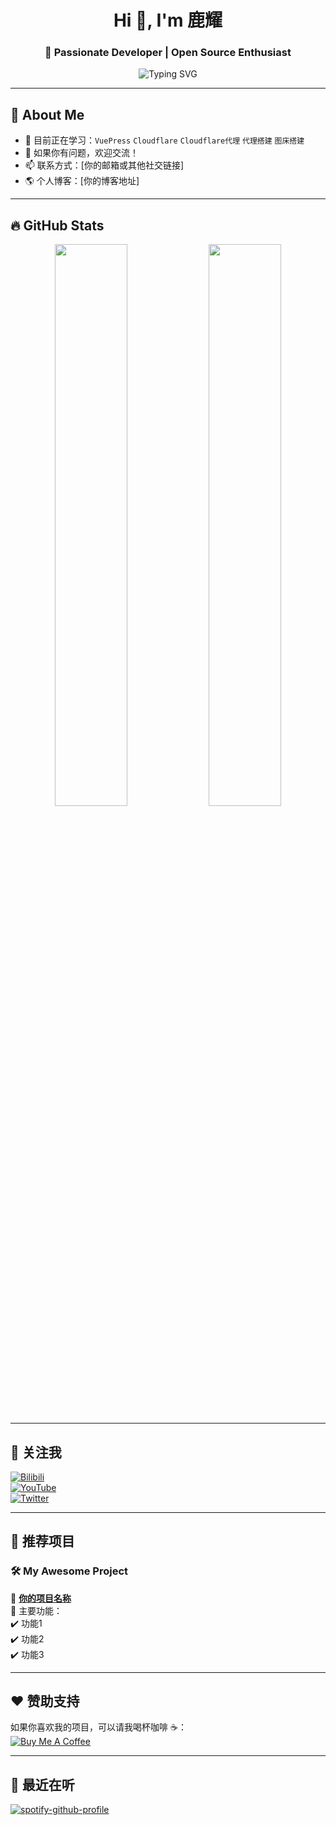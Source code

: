 <h1 align="center">Hi 👋, I'm 鹿耀</h1>
<h3 align="center">🚀 Passionate Developer | Open Source Enthusiast</h3>

<p align="center">
  <img src="https://readme-typing-svg.herokuapp.com?font=Fira+Code&size=22&pause=1000&color=FF1493&center=true&vCenter=true&width=500&lines=Welcome+to+my+GitHub!;I'm+a+developer!;I+love+Open+Source!;Follow+me+for+more+updates!" alt="Typing SVG" />
</p>

---

## 🚀 About Me  
- 🌱 目前正在学习：`VuePress` `Cloudflare`  `Cloudflare代理` `代理搭建` `图床搭建`
- 💬 如果你有问题，欢迎交流！  
- 📫 联系方式：[你的邮箱或其他社交链接]  
- 🌎 个人博客：[你的博客地址]  

---

## 🔥 GitHub Stats  
<p align="center">
  <img width="48%" src="https://github-readme-stats.vercel.app/api?username=你的GitHub用户名&show_icons=true&theme=radical" />
  <img width="48%" src="https://github-readme-streak-stats.herokuapp.com/?user=你的GitHub用户名&theme=radical" />
</p>

---

## 🎯 关注我  
[![Bilibili](https://img.shields.io/badge/BiliBili-%2300A1D6.svg?style=for-the-badge&logo=bilibili&logoColor=white)](https://space.bilibili.com/你的B站ID)  
[![YouTube](https://img.shields.io/badge/YouTube-%23FF0000.svg?style=for-the-badge&logo=YouTube&logoColor=white)](https://www.youtube.com/c/你的频道)  
[![Twitter](https://img.shields.io/badge/Twitter-%231DA1F2.svg?style=for-the-badge&logo=Twitter&logoColor=white)](https://twitter.com/你的推特)  

---

## 🌟 推荐项目  
### 🛠 My Awesome Project  
🚀 **[你的项目名称](https://github.com/你的GitHub/你的项目)**  
📌 主要功能：  
✔️ 功能1  
✔️ 功能2  
✔️ 功能3  

---

## ❤️ 赞助支持  
如果你喜欢我的项目，可以请我喝杯咖啡 ☕：  
[![Buy Me A Coffee](https://img.shields.io/badge/Buy%20Me%20A%20Coffee-FFDD00?style=for-the-badge&logo=buy-me-a-coffee&logoColor=black)](你的赞助链接)  

---

## 🎵 最近在听  
[![spotify-github-profile](https://spotify-github-profile.vercel.app/api/view?uid=你的SpotifyID&cover_image=true&theme=default&show_offline=false&background_color=121212)](https://open.spotify.com/user/你的SpotifyID)

<!--
**LLL147/LLL147** is a ✨ _special_ ✨ repository because its `README.md` (this file) appears on your GitHub profile.

Here are some ideas to get you started:

- 🔭 I’m currently working on ...
- 🌱 I’m currently learning ...
- 👯 I’m looking to collaborate on ...
- 🤔 I’m looking for help with ...
- 💬 Ask me about ...
- 📫 How to reach me: ...
- 😄 Pronouns: ...
- ⚡ Fun fact: ...
-->
